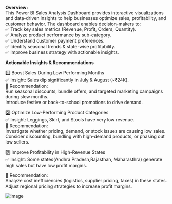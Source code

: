 **Overview:**                                                                                                                                                                   
This Power BI Sales Analysis Dashboard provides interactive visualizations and data-driven insights to help businesses optimize sales, profitability, and customer behavior. The dashboard enables decision-makers to:                                                                                                                                                                                                                                                                                                                                                                                                                                                                                                      
✅ Track key sales metrics (Revenue, Profit, Orders, Quantity).          
✅ Analyze product performance by sub-category.                                                                                                                           
✅ Understand customer payment preferences.                                                                                                                                            
✅ Identify seasonal trends & state-wise profitability.                                                                                                                                  
✅ Improve business strategy with actionable insights.                                                                                                                                                                                                                                                                                                                                                                                                          

 **Actionable Insights & Recommendations**
 
1️⃣ Boost Sales During Low Performing Months                                                                                                                                    
✅ Insight: Sales dip significantly in July & August (~₹24K).                                                                                                                      
📌 Recommendation:                                                                                                                                                                  
 Run seasonal discounts, bundle offers, and targeted marketing campaigns during slow months.                                                                                          
 Introduce festive or back-to-school promotions to drive demand.                                                                                                                      

2️⃣ Optimize Low-Performing Product Categories                                                                                                                                        
✅ Insight: Leggings, Skirt, and Stools have very low revenue.                                                                                                                            
📌 Recommendation:                                                                                                                                                                        
Investigate whether pricing, demand, or stock issues are causing low sales.                                                                                                                
Consider discounting, bundling with high-demand products, or phasing out low sellers.                                                                                                    

3️⃣ Improve Profitability in High-Revenue States                                                                                                                                        
✅ Insight: Some states(Andhra Pradesh,Rajasthan, Maharasthra) generate high sales but have low profit margins.     

📌 Recommendation:                                                                                                                                                                    
Analyze cost inefficiencies (logistics, supplier pricing, taxes) in these states.                                                                                                        
Adjust regional pricing strategies to increase profit margins.                                                                                                                                  



![image](https://github.com/user-attachments/assets/ff55c6f1-eedc-490c-a7c9-22d59998316b)

